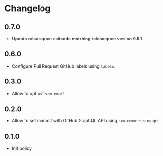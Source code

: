 # Changelog

## 0.7.0

* Update releasepost exitcode matching releasepost version 0.5.1

## 0.6.0

* Configure Pull Request GitHub labels using `labels`.

## 0.3.0

* Allow to opt out `scm.email`

## 0.2.0

* Allow to set commit with GitHub GraphQL API using `scm.commitusingapi`

## 0.1.0

* Init policy
